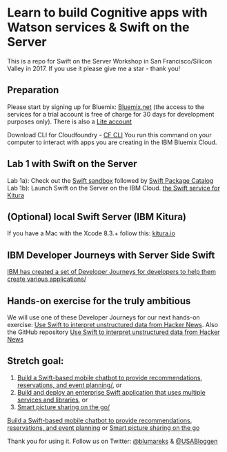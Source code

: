 # Learn to build Cognitive apps with Watson services & Swift on the Server
This is a repo for Swift on the Server Workshop in San Francisco/Silicon Valley in 2017. If you use it please give me a star - thank you!

## Preparation
Please start by signing up for Bluemix: [Bluemix.net](http://bluemix.net) (the access to the services for a trial account is free of charge for 30 days for development purposes only). There is also a [Lite account](https://www.ibm.com/cloud-computing/bluemix/standard-account)

Download CLI for Cloudfoundry - [CF CLI](https://github.com/cloudfoundry/cli/releases/) You run this command on your computer to interact with apps you are creating in the IBM Bluemix Cloud.

## Lab 1 with Swift on the Server
Lab 1a): Check out the [Swift sandbox](https://swift.sandbox.bluemix.net/) followed by [Swift Package Catalog](https://packagecatalog.com/) 
Lab 1b): Launch Swift on the Server on the IBM Cloud. [the Swift service for Kitura](https://console.bluemix.net/catalog/starters/runtime-for-swift?env_id=ibm%3Ayp%3Aus-south&taxonomyNavigation=apps)

## (Optional) local Swift Server (IBM Kitura)
If you have a Mac with the Xcode 8.3.+ follow this: [kitura.io](http://www.kitura.io/)

## IBM Developer Journeys with Server Side Swift
[IBM has created a set of Developer Journeys for developers to help them create various applications/](https://developer.ibm.com/code/journey/category/swift-on-the-server/)

##  Hands-on exercise for the truly ambitious

We will use one of these Developer Journeys for our next hands-on exercise: [Use Swift to interpret unstructured data from Hacker News](https://developer.ibm.com/code/journey/use-swift-interpret-unstructured-data-hacker-news/). Also the GitHub repository [Use Swift to interpret unstructured data from Hacker News](https://github.com/IBM/Hackernews-NLU)

## Stretch goal: 
1) [Build a Swift-based mobile chatbot to provide recommendations, reservations, and event planning/](https://developer.ibm.com/code/journey/build-a-cognitive-recommendation-app-with-swift/), or 
2) [Build and deploy an enterprise Swift application that uses multiple services and libraries](https://developer.ibm.com/code/journey/build-an-enterprise-swift-app-using-services/), or 
3) [Smart picture sharing on the go/](https://developer.ibm.com/code/journey/apply-cognitive-to-mobile-images-on-the-go/)

[Build a Swift-based mobile chatbot to provide recommendations, reservations, and event planning](https://developer.ibm.com/code/journey/build-a-cognitive-recommendation-app-with-swift/) or [Smart picture sharing on the go](https://developer.ibm.com/code/journey/apply-cognitive-to-mobile-images-on-the-go/)



Thank you for using it. Follow us on Twitter:
[@blumareks](https://twitter.com/blumareks) & [@USABloggen](https://twitter.com/USABloggen)

